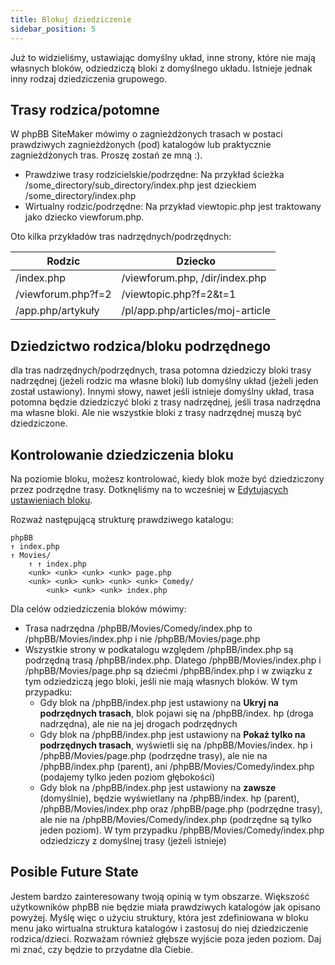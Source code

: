 ```yaml
---
title: Blokuj dziedziczenie
sidebar_position: 5
---
```


Już to widzieliśmy, ustawiając domyślny układ, inne strony, które nie mają własnych bloków, odziedziczą bloki z domyślnego układu. Istnieje jednak inny rodzaj dziedziczenia grupowego.

## Trasy rodzica/potomne
W phpBB SiteMaker mówimy o zagnieżdżonych trasach w postaci prawdziwych zagnieżdżonych (pod) katalogów lub praktycznie zagnieżdżonych tras. Proszę zostań ze mną :).
* Prawdziwe trasy rodzicielskie/podrzędne: Na przykład ścieżka /some_directory/sub_directory/index.php jest dzieckiem /some_directory/index.php
* Wirtualny rodzic/podrzędne: Na przykład viewtopic.php jest traktowany jako dziecko viewforum.php.

Oto kilka przykładów tras nadrzędnych/podrzędnych:

| Rodzic             | Dziecko                          |
| ------------------ | -------------------------------- |
| /index.php         | /viewforum.php, /dir/index.php   |
| /viewforum.php?f=2 | /viewtopic.php?f=2&t=1           |
| /app.php/artykuły  | /pl/app.php/articles/moj-article |

## Dziedzictwo rodzica/bloku podrzędnego
dla tras nadrzędnych/podrzędnych, trasa potomna dziedziczy bloki trasy nadrzędnej (jeżeli rodzic ma własne bloki) lub domyślny układ (jeżeli jeden został ustawiony). Innymi słowy, nawet jeśli istnieje domyślny układ, trasa potomna będzie dziedziczyć bloki z trasy nadrzędnej, jeśli trasa nadrzędna ma własne bloki. Ale nie wszystkie bloki z trasy nadrzędnej muszą być dziedziczone.

## Kontrolowanie dziedziczenia bloku
Na poziomie bloku, możesz kontrolować, kiedy blok może być dziedziczony przez podrzędne trasy. Dotknęliśmy na to wcześniej w [Edytujących ustawieniach bloku](/docs/user/blocks/managing-blocks#editing-block-settings).

Rozważ następującą strukturę prawdziwego katalogu:
```text
phpBB
↑ index.php
↑ Movies/
    ↑ ↑ index.php
    <unk> <unk> <unk> <unk> page.php
    <unk> <unk> <unk> <unk> <unk> Comedy/
        <unk> <unk> <unk> index.php
```

Dla celów odziedziczenia bloków mówimy:
* Trasa nadrzędna /phpBB/Movies/Comedy/index.php to /phpBB/Movies/index.php i nie /phpBB/Movies/page.php
* Wszystkie strony w podkatalogu względem /phpBB/index.php są podrzędną trasą /phpBB/index.php. Dlatego /phpBB/Movies/index.php i /phpBB/Movies/page.php są dziećmi /phpBB/index.php i w związku z tym odziedziczą jego bloki, jeśli nie mają własnych bloków. W tym przypadku:
    * Gdy blok na /phpBB/index.php jest ustawiony na **Ukryj na podrzędnych trasach**, blok pojawi się na /phpBB/index. hp (droga nadrzędna), ale nie na jej drogach podrzędnych
    * Gdy blok na /phpBB/index.php jest ustawiony na **Pokaż tylko na podrzędnych trasach**, wyświetli się na /phpBB/Movies/index. hp i /phpBB/Movies/page.php (podrzędne trasy), ale nie na /phpBB/index.php (parent), ani /phpBB/Movies/Comedy/index.php (podajemy tylko jeden poziom głębokości)
    * Gdy blok na /phpBB/index.php jest ustawiony na **zawsze** (domyślnie), będzie wyświetlany na /phpBB/index. hp (parent), /phpBB/Movies/index.php oraz /phpBB/page.php (podrzędne trasy), ale nie na /phpBB/Movies/Comedy/index.php (podrzędne są tylko jeden poziom). W tym przypadku /phpBB/Movies/Comedy/index.php odziedziczy z domyślnej trasy (jeżeli istnieje)

## Posible Future State
Jestem bardzo zainteresowany twoją opinią w tym obszarze. Większość użytkowników phpBB nie będzie miała prawdziwych katalogów jak opisano powyżej. Myślę więc o użyciu struktury, która jest zdefiniowana w bloku menu jako wirtualna struktura katalogów i zastosuj do niej dziedziczenie rodzica/dzieci. Rozważam również głębsze wyjście poza jeden poziom. Daj mi znać, czy będzie to przydatne dla Ciebie.